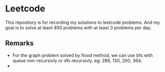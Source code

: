 # Leetcode

This repository is for recording my solutions to leetcode problems. And my goal is to solve at least 400 problems with at least 3 problems per day.

## Remarks

* For the graph problem solved by flood method, we can use bfs with queue non-recursivly or dfs recursivly. eg: 286, 130, 200, 364.
* 